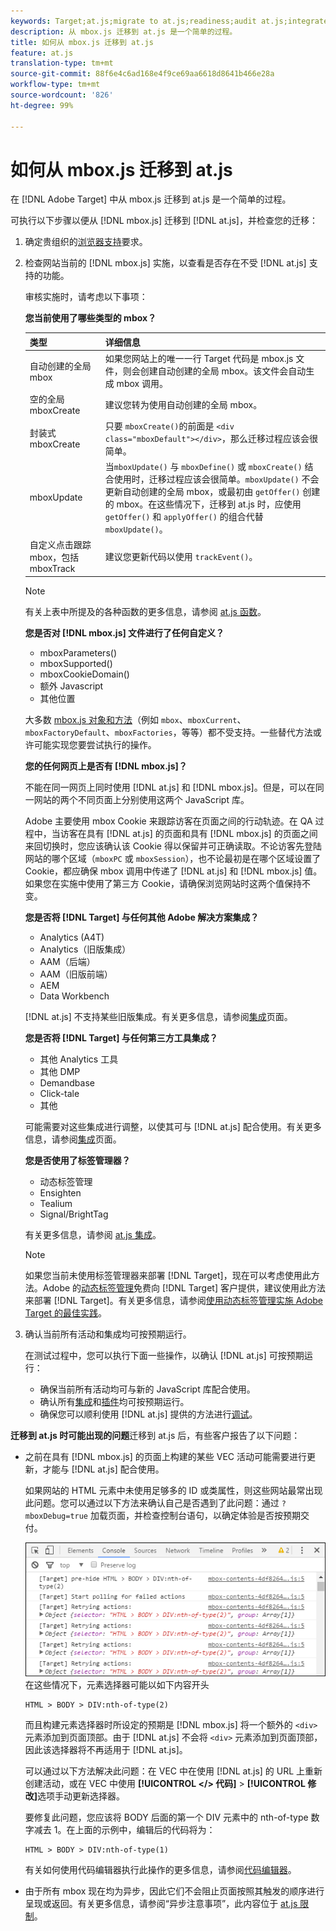 ```yaml
---
keywords: Target;at.js;migrate to at.js;readiness;audit at.js;integrate at.js
description: 从 mbox.js 迁移到 at.js 是一个简单的过程。
title: 如何从 mbox.js 迁移到 at.js
feature: at.js
translation-type: tm+mt
source-git-commit: 88f6e4c6ad168e4f9ce69aa6618d8641b466e28a
workflow-type: tm+mt
source-wordcount: '826'
ht-degree: 99%

---
```



# 如何从 mbox.js 迁移到 at.js

在 [!DNL Adobe Target] 中从 mbox.js 迁移到 at.js 是一个简单的过程。

可执行以下步骤以便从 [!DNL mbox.js] 迁移到 [!DNL at.js]，并检查您的迁移：

1. 确定贵组织的[浏览器支持](/help/c-implementing-target/c-considerations-before-you-implement-target/supported-browsers.md#reference_01B4BF99E7D545A7998773202A2F6100)要求。
1. 检查网站当前的 [!DNL mbox.js] 实施，以查看是否存在不受 [!DNL at.js] 支持的功能。

   审核实施时，请考虑以下事项：

   **您当前使用了哪些类型的 mbox？**

   | 类型 | 详细信息 |
   |--- |--- |
   | 自动创建的全局 mbox | 如果您网站上的唯一一行 Target 代码是 mbox.js 文件，则会创建自动创建的全局 mbox。该文件会自动生成 mbox 调用。 |
   | 空的全局 mboxCreate | 建议您转为使用自动创建的全局 mbox。 |
   | 封装式 mboxCreate | 只要 `mboxCreate()`的前面是 `<div class="mboxDefault"></div>`，那么迁移过程应该会很简单。 |
   | mboxUpdate | 当`mboxUpdate()` 与 `mboxDefine()` 或 `mboxCreate()` 结合使用时，迁移过程应该会很简单。`mboxUpdate()` 不会更新自动创建的全局 mbox，或最初由 `getOffer()` 创建的 mbox。在这些情况下，迁移到 at.js 时，应使用 `getOffer()` 和 `applyOffer()` 的组合代替 `mboxUpdate()`。 |
   | 自定义点击跟踪 mbox，包括 mboxTrack | 建议您更新代码以使用 `trackEvent()`。 |

   >[!NOTE]
   >
   >有关上表中所提及的各种函数的更多信息，请参阅 [at.js 函数](/help/c-implementing-target/c-implementing-target-for-client-side-web/cmp-atjs-functions.md)。

   **您是否对 [!DNL mbox.js] 文件进行了任何自定义？**

   * mboxParameters()
   * mboxSupported()
   * mboxCookieDomain()
   * 额外 Javascript
   * 其他位置

   大多数 [mbox.js 对象和方法](/help/c-target/c-visitor-profile/variables-profiles-parameters-methods.md#section_8C78059D15D9452F95636A5640188537)（例如 `mbox`、`mboxCurrent`、`mboxFactoryDefault`、`mboxFactories`，等等）都不受支持。一些替代方法或许可能实现您要尝试执行的操作。

   **您的任何网页上是否有 [!DNL mbox.js]？**

   不能在同一网页上同时使用 [!DNL at.js] 和 [!DNL mbox.js]。但是，可以在同一网站的两个不同页面上分别使用这两个 JavaScript 库。

   Adobe 主要使用 mbox Cookie 来跟踪访客在页面之间的行动轨迹。在 QA 过程中，当访客在具有 [!DNL at.js] 的页面和具有 [!DNL mbox.js] 的页面之间来回切换时，您应该确认该 Cookie 得以保留并可正确读取。不论访客先登陆网站的哪个区域（`mboxPC` 或 `mboxSession`），也不论最初是在哪个区域设置了 Cookie，都应确保 mbox 调用中传递了 [!DNL at.js] 和 [!DNL mbox.js] 值。如果您在实施中使用了第三方 Cookie，请确保浏览网站时这两个值保持不变。

   **您是否将 [!DNL Target] 与任何其他 Adobe 解决方案集成？**

   * Analytics (A4T)
   * Analytics（旧版集成）
   * AAM（后端）
   * AAM（旧版前端）
   * AEM
   * Data Workbench

   [!DNL at.js] 不支持某些旧版集成。有关更多信息，请参阅[集成](/help/c-implementing-target/c-implementing-target-for-client-side-web/c-how-atjs-works/target-atjs-integrations.md#concept_C100BC4F073C4B57A608B309D0157B39)页面。

   **您是否将 [!DNL Target] 与任何第三方工具集成？**

   * 其他 Analytics 工具
   * 其他 DMP
   * Demandbase
   * Click-tale
   * 其他

   可能需要对这些集成进行调整，以使其可与 [!DNL at.js] 配合使用。有关更多信息，请参阅[集成](/help/c-implementing-target/c-implementing-target-for-client-side-web/c-how-atjs-works/target-atjs-integrations.md#concept_C100BC4F073C4B57A608B309D0157B39)页面。

   **您是否使用了标签管理器？**

   * 动态标签管理
   * Ensighten
   * Tealium
   * Signal/BrightTag

   有关更多信息，请参阅 [at.js 集成](/help/c-implementing-target/c-implementing-target-for-client-side-web/c-how-atjs-works/target-atjs-integrations.md#concept_C100BC4F073C4B57A608B309D0157B39)。

   >[!NOTE]
   >
   >如果您当前未使用标签管理器来部署 [!DNL Target]，现在可以考虑使用此方法。Adobe 的[动态标签管理](https://dtm.adobe.com)免费向 [!DNL Target] 客户提供，建议使用此方法来部署 [!DNL Target]。有关更多信息，请参阅[使用动态标签管理实施 Adobe Target 的最佳实践](https://experienceleague.adobe.com/docs/dtm/implementing/overview.html)。

1. 确认当前所有活动和集成均可按预期运行。

   在测试过程中，您可以执行下面一些操作，以确认 [!DNL at.js] 可按预期运行：

   * 确保当前所有活动均可与新的 JavaScript 库配合使用。
   * 确认所有[集成](/help/c-implementing-target/c-implementing-target-for-client-side-web/c-how-atjs-works/target-atjs-integrations.md#concept_C100BC4F073C4B57A608B309D0157B39)和[插件](/help/c-implementing-target/c-implementing-target-for-client-side-web/t-mbox-download/c-target-atjs-implementation/target-atjs-plugins.md#concept_F5D4C0A4DACF41409CC42FDD93B13FAF)均可按预期运行。
   * 确保您可以顺利使用 [!DNL at.js] 提供的方法进行[调试](/help/c-implementing-target/c-implementing-target-for-client-side-web/c-target-debugging-atjs/target-debugging-atjs.md#concept_CAE591DA8C404C22917584ECD4F7494F)。

**迁移到 at.js 时可能出现的问题**&#x200B;迁移到 at.js 后，有些客户报告了以下问题：

* 之前在具有 [!DNL mbox.js] 的页面上构建的某些 VEC 活动可能需要进行更新，才能与 [!DNL at.js] 配合使用。

   如果网站的 HTML 元素中未使用足够多的 ID 或类属性，则这些网站最常出现此问题。您可以通过以下方法来确认自己是否遇到了此问题：通过 `?mboxDebug=true` 加载页面，并检查控制台语句，以确定体验是否按预期交付。

   ![](assets/mboxdebug.png)
在这些情况下，元素选择器可能以如下内容开头

   ```
   HTML > BODY > DIV:nth-of-type(2)
   ```

   而且构建元素选择器时所设定的预期是 [!DNL mbox.js] 将一个额外的 `<div>` 元素添加到页面顶部。由于 [!DNL at.js] 不会将 `<div>` 元素添加到页面顶部，因此该选择器将不再适用于 [!DNL at.js]。

   可以通过以下方法解决此问题：在 VEC 中在使用 [!DNL at.js] 的 URL 上重新创建活动，或在 VEC 中使用 **[!UICONTROL &lt;/> 代码]** > **[!UICONTROL 修改]**&#x200B;选项手动更新选择器。

   要修复此问题，您应该将 BODY 后面的第一个 DIV 元素中的 nth-of-type 数字减去 1。在上面的示例中，编辑后的代码将为：

   ```
   HTML > BODY > DIV:nth-of-type(1)
   ```

   有关如何使用代码编辑器执行此操作的更多信息，请参阅[代码编辑器](/help/c-experiences/c-visual-experience-composer/c-vec-code-editor/vec-code-editor.md#concept_B3A6E9EE3A60406DB640E205EA1745B5)。

* 由于所有 mbox 现在均为异步，因此它们不会阻止页面按照其触发的顺序进行呈现或返回。有关更多信息，请参阅“异步注意事项”，此内容位于 [at.js 限制](/help/c-implementing-target/c-implementing-target-for-client-side-web/t-mbox-download/c-target-atjs-implementation/target-atjs-limitations.md#concept_FA99E4D6EC274552BF45E01AFB76CCAE)。
